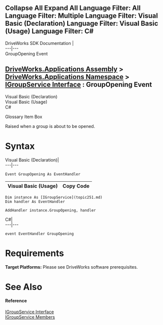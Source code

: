 Collapse All Expand All Language Filter: All  Language Filter: Multiple  Language Filter: Visual Basic (Declaration) Language Filter: Visual Basic (Usage) Language Filter: C#  
---  
DriveWorks SDK Documentation  |   
---|---  
GroupOpening Event   
  
[DriveWorks.Applications Assembly](topic13.md) > [DriveWorks.Applications Namespace](topic16.md) > [IGroupService Interface](topic251.md) : GroupOpening Event  
---  
  
Visual Basic (Declaration)    
Visual Basic (Usage)    
C# 

Glossary Item Box

Raised when a group is about to be opened. 

# Syntax

Visual Basic (Declaration)|   
---|---  
      
    
    Event GroupOpening As EventHandler  
  
Visual Basic (Usage)| Copy Code  
---|---  
      
    
    Dim instance As [IGroupService](topic251.md)
    Dim handler As EventHandler
     
    AddHandler instance.GroupOpening, handler  
  
C#|   
---|---  
      
    
    event EventHandler GroupOpening  
  
# Requirements

**Target Platforms:** Please see DriveWorks software prerequisites.

# See Also

#### Reference

[IGroupService Interface](topic251.md)   
[IGroupService Members](topic252.md)


